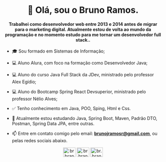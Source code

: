 <h1 align="center">👋 Olá, sou o Bruno Ramos. </h1>

<h4 align="center">Trabalhei como desenvolvedor web entre 2013 e 2014 antes de migrar para o marketing digital. Atualmente estou de volta ao mundo da programação e no momento estudo para me tornar um desenvolvedor full stack..</h4>

- 🎓 Sou formado em Sistemas de Informação;

- 💻 Aluno Alura, com foco na formação como Desenvolvedor Java;
- 💻 Aluno do curso Java Full Stack da JDev, ministrado pelo professor Alex Egídio;
- 💻 Aluno do Bootcamp Spring React Devsuperior, ministrado pelo professor Nélio Alves;

- ✅ Tenho conhecimento em Java, POO, Sping, Html e Css.

- 🌱 Atualmente estou estudando Java, Spring Boot, Maven, Padrão DTO, Postman, Spring Data JPA, entre outras. 

- 📫 Entre em contato comigo pelo email: **brunojramosr@gmail.com**, ou pelas redes sociais abaixo.


<p align="center"> <a href="https://www.linkedin.com/in/brbranches/" target="blank"><img align="center" src="https://cdn.jsdelivr.net/npm/simple-icons@3.0.1/icons/linkedin.svg" alt="brbranches" height="30" width="40" /></a>       
<a href="https://www.facebook.com/brbranches/" target="blank"><img align="center" src="https://cdn.jsdelivr.net/npm/simple-icons@3.0.1/icons/facebook.svg" alt="brbranches" height="30" width="40" /></a>
<a href="https://www.instagram.com/br.branches/" target="blank"><img align="center" src="https://cdn.jsdelivr.net/npm/simple-icons@3.0.1/icons/instagram.svg" alt="br.branches" height="30" width="40" /></a>
</p>

